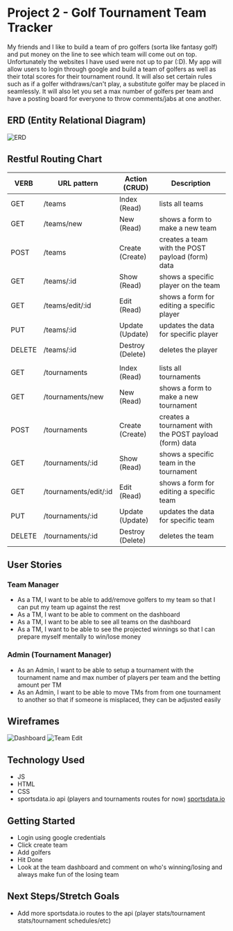 # Project 2 - Golf Tournament Team Tracker

My friends and I like to build a team of pro golfers (sorta like fantasy golf) and put money on the line to see which team will come out on top. Unfortunately the websites I have used were not up to par (:D). My app will allow users to login through google and build a team of golfers as well as their total scores for their tournament round. It will also set certain rules such as if a golfer withdraws/can't play, a substitute golfer may be placed in seamlessly. It will also let you set a max number of golfers per team and have a posting board for everyone to throw comments/jabs at one another.

## ERD (Entity Relational Diagram)
![ERD](https://i.imgur.com/WlORTox.png)

## Restful Routing Chart
| VERB   | URL pattern           | Action (CRUD)    | Description |
| ----   | -----------           | -------------    | ----------- |
| GET    | /teams                | Index (Read)     | lists all teams |
| GET    | /teams/new            | New (Read)       | shows a form to make a new team |
| POST   | /teams                | Create (Create)  | creates a team with the POST payload (form) data |
| GET    | /teams/:id            | Show (Read)      | shows a specific player on the team |
| GET    | /teams/edit/:id       | Edit (Read)      | shows a form for editing a specific player |
| PUT    | /teams/:id            | Update (Update)  | updates the data for specific player |
| DELETE | /teams/:id            | Destroy (Delete) | deletes the player |
| | | |
| GET    | /tournaments          | Index (Read)     | lists all tournaments |
| GET    | /tournaments/new      | New (Read)       | shows a form to make a new tournament |
| POST   | /tournaments          | Create (Create)  | creates a tournament with the POST payload (form) data |
| GET    | /tournaments/:id      | Show (Read)      | shows a specific team in the tournament |
| GET    | /tournaments/edit/:id | Edit (Read)      | shows a form for editing a specific team |
| PUT    | /tournaments/:id      | Update (Update)  | updates the data for specific team |
| DELETE | /tournaments/:id      | Destroy (Delete) | deletes the team |

## User Stories
### Team Manager
* As a TM, I want to be able to add/remove golfers to my team so that I can put my team up against the rest
* As a TM, I want to be able to comment on the dashboard
* As a TM, I want to be able to see all teams on the dashboard
* As a TM, I want to be able to see the projected winnings so that I can prepare myself mentally to win/lose money

### Admin (Tournament Manager)
* As an Admin, I want to be able to setup a tournament with the tournament name and max number of players per team and the betting amount per TM
* As an Admin, I want to be able to move TMs from from one tournament to another so that if someone is misplaced, they can be adjusted easily

## Wireframes
![Dashboard](https://i.imgur.com/QlIqNIf.png)
![Team Edit](https://i.imgur.com/VhRjKCE.jpg)

## Technology Used
* JS
* HTML
* CSS
* sportsdata.io api (players and tournaments routes for now)
[sportsdata.io](https://sportsdata.io/developers/api-documentation/golf#/sports-data-feed)

## Getting Started

* Login using google credentials
* Click create team
* Add golfers
* Hit Done
* Look at the team dashboard and comment on who's winning/losing and always make fun of the losing team

## Next Steps/Stretch Goals
* Add more sportsdata.io routes to the api (player stats/tournament stats/tournament schedules/etc)